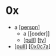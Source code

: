 # 0x

- a [[person]]
  - a [[coder]]
  - [[pull]] [[ty]]
- [[pull]] [[0x0c7a]]


[//begin]: # "Autogenerated link references for markdown compatibility"
[person]: person "Person"
[pull]: pull "Pull"
[ty]: ty "ty"
[friend]: friend "Friend"
[0x0c7a]: 0x0c7a "0x0c7a"
[//end]: # "Autogenerated link references"